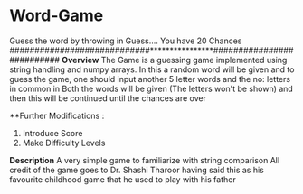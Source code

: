 # Word-Game
Guess the word by throwing in Guess.... You have 20 Chances
############################****************##########################
**Overview**
The Game is a guessing game implemented using string handling and numpy arrays. In this a random word will be given and to guess the game, one should input another 5 letter words and the no: letters in common in Both the words will be given (The letters won't be shown) and then this will be continued until the chances are over

**Further Modifications :
  1. Introduce Score
  2. Make Difficulty Levels

**Description**
A very simple game to familiarize with string comparison All credit of the game goes to Dr. Shashi Tharoor having said this as his favourite childhood game that he used to play with his father
